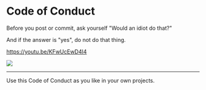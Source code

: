 # Code of Conduct

Before you post or commit, ask yourself "Would an idiot do that?"

And if the answer is "yes", do not do that thing. 

https://youtu.be/KFwUcEwD4l4

[![](http://www.theofficequotes.com/screenshots/84521e6a7a4ea0cf2057070b8fa200ba.jpg)](https://youtu.be/KFwUcEwD4l4)
___

Use this Code of Conduct as you like in your own projects. 
